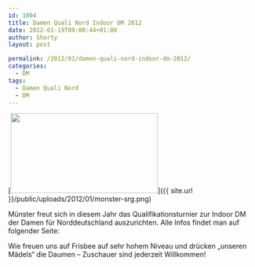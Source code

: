 ```yaml
---
id: 1004
title: Damen Quali Nord Indoor DM 2012
date: 2012-01-19T09:00:44+01:00
author: Shorty
layout: post

permalink: /2012/01/damen-quali-nord-indoor-dm-2012/
categories:
  - DM
tags:
  - Damen Quali Nord
  - DM
---
```

[<img class="size-full wp-image-1006 aligncenter" title="monster-srg" src="{{ site.url }}/public/uploads/2012/01/monster-srg.png" alt="" width="300" height="163" />]({{ site.url }}/public/uploads/2012/01/monster-srg.png)

Münster freut sich in diesem Jahr das Qualifikationsturnier zur Indoor DM der Damen für Norddeutschland auszurichten. Alle Infos findet man auf folgender Seite:

</damen-quali-nord-2012>

Wie freuen uns auf Frisbee auf sehr hohem Niveau und drücken &#8222;unseren Mädels&#8220; die Daumen &#8211; Zuschauer sind jederzeit Willkommen!